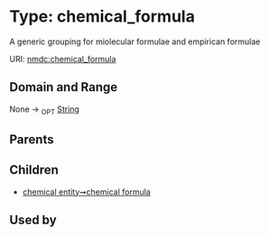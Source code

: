 
# Type: chemical_formula


A generic grouping for miolecular formulae and empirican formulae

URI: [nmdc:chemical_formula](https://microbiomedata/meta/chemical_formula)


## Domain and Range

None ->  <sub>OPT</sub> [String](types/String.md)

## Parents


## Children

 *  [chemical entity➞chemical formula](chemical_entity_chemical_formula.md)

## Used by

